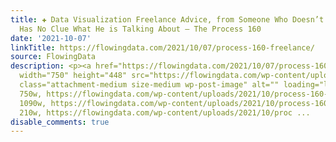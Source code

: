 ```yaml
---
title: ✚ Data Visualization Freelance Advice, from Someone Who Doesn’t Freelance and
  Has No Clue What He is Talking About – The Process 160
date: '2021-10-07'
linkTitle: https://flowingdata.com/2021/10/07/process-160-freelance/
source: FlowingData
description: <p><a href="https://flowingdata.com/2021/10/07/process-160-freelance/"><img
  width="750" height="448" src="https://flowingdata.com/wp-content/uploads/2021/10/process-160-featured-750x448.png"
  class="attachment-medium size-medium wp-post-image" alt="" loading="lazy" srcset="https://flowingdata.com/wp-content/uploads/2021/10/process-160-featured-750x448.png
  750w, https://flowingdata.com/wp-content/uploads/2021/10/process-160-featured-1090x651.png
  1090w, https://flowingdata.com/wp-content/uploads/2021/10/process-160-featured-210x125.png
  210w, https://flowingdata.com/wp-content/uploads/2021/10/proc ...
disable_comments: true
---
```

<p><a href="https://flowingdata.com/2021/10/07/process-160-freelance/"><img width="750" height="448" src="https://flowingdata.com/wp-content/uploads/2021/10/process-160-featured-750x448.png" class="attachment-medium size-medium wp-post-image" alt="" loading="lazy" srcset="https://flowingdata.com/wp-content/uploads/2021/10/process-160-featured-750x448.png 750w, https://flowingdata.com/wp-content/uploads/2021/10/process-160-featured-1090x651.png 1090w, https://flowingdata.com/wp-content/uploads/2021/10/process-160-featured-210x125.png 210w, https://flowingdata.com/wp-content/uploads/2021/10/proc ...
